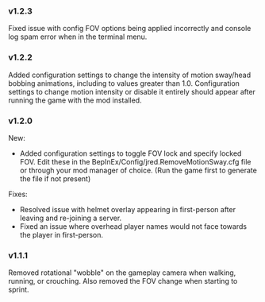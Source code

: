 ### v1.2.3

Fixed issue with config FOV options being applied incorrectly and console log spam error when in the terminal menu.

### v1.2.2

Added configuration settings to change the intensity of motion sway/head bobbing animations, including to values greater than 1.0. Configuration settings to change motion intensity or disable it entirely should appear after running the game with the mod installed.

### v1.2.0

New:
* Added configuration settings to toggle FOV lock and specify locked FOV. Edit these in the BepInEx/Config/jred.RemoveMotionSway.cfg file or through your mod manager of choice. (Run the game first to generate the file if not present)

Fixes:
* Resolved issue with helmet overlay appearing in first-person after leaving and re-joining a server.
* Fixed an issue where overhead player names would not face towards the player in first-person.

### v1.1.1

Removed rotational "wobble" on the gameplay camera when walking, running, or crouching. Also removed the FOV change when starting to sprint.
